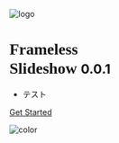 <!-- _coverpage.md -->

![logo](slideshow.png)

# <span style="font-family:impact;">Frameless<br>Slideshow</span> <small>0.0.1</small>

- テスト


[Get Started](README.md)

![color](#f0f0f0)